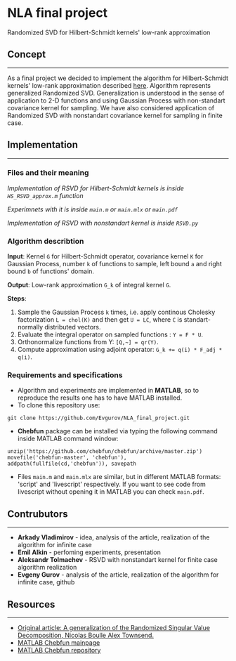 # NLA final project
Randomized SVD for Hilbert-Schmidt kernels' low-rank approximation

## Concept
____
As a final project we decided to implement the algorithm for Hilbert-Schmidt kernels' low-rank approximation described [here](https://arxiv.org/pdf/2105.13052.pdf). Algorithm represents generalized Randomized SVD. Generalization is understood in the sense of application to 2-D functions and using Gaussian Process with non-standart covariance kernel for sampling. We have also considered application of Randomized SVD with nonstandart covariance kernel for sampling in finite case.
## Implementation
___
### Files and their meaning

*Implementation of RSVD for Hilbert-Schmidt kernels is inside `HS_RSVD_approx.m` function* 

*Experimnets with it is inside `main.m` or `main.mlx` or `main.pdf`*

*Implementation of RSVD with nonstandart kernel is inside `RSVD.py`*

### Algorithm describtion
**Input**: Kernel `G` for Hilbert-Schmidt operator, covariance kernel `K` for Gaussian Process, number `k` of functions to sample, left bound `a` and right bound `b` of functions' domain.

**Output**: Low-rank approximation `G_k` of integral kernel `G`.

**Steps**:
1. Sample the Gaussian Process `k` times, i.e. apply continous Cholesky factorization `L = chol(K)` and then get `U = LC`, where `C` is standart-normally distributed vectors.
2. Evaluate the integral operator on sampled functions : `Y = F * U`.
3. Orthonormalize functions from Y: `[Q,~] = qr(Y)`.
4. Compute approximation using adjoint operator: `G_k += q(i) * F_adj * q(i)`.

### Requirements and specifications
* Algorithm and experiments are implemented in **MATLAB**, so to reproduce the results one has to have MATLAB installed.
* To clone this repository use:

`git clone https://github.com/Evgurov/NLA_final_project.git`
*  **Chebfun** package can be installed via typing the following command inside MATLAB command window:

`unzip('https://github.com/chebfun/chebfun/archive/master.zip')
movefile('chebfun-master', 'chebfun'), addpath(fullfile(cd,'chebfun')), savepath`

* Files `main.m` and `main.mlx` are similar, but in different MATLAB formats: 'script' and 'livescript' respectively. If you want to see code from livescript without opening it in MATLAB you can check `main.pdf`.

## Contrubutors
___
* **Arkady Vladimirov** - idea, analysis of the article, realization of the algorithm for infinite case  
* **Emil Alkin** - perfoming experiments, presentation
* **Aleksandr Tolmachev** - RSVD with nonstandart kernel for finite case algorithm realization
* **Evgeny Gurov** - analysis of the article, realization of the algorithm for infinite case, github

## Resources
___
* [Original article: A generalization of the Randomized Singular Value Decomposition, Nicolas Boulle Alex Townsend.](https://arxiv.org/pdf/2105.13052.pdf)
* [MATLAB Chebfun mainpage](https://www.chebfun.org/)
* [MATLAB Chebfun repository](https://github.com/chebfun/chebfun)